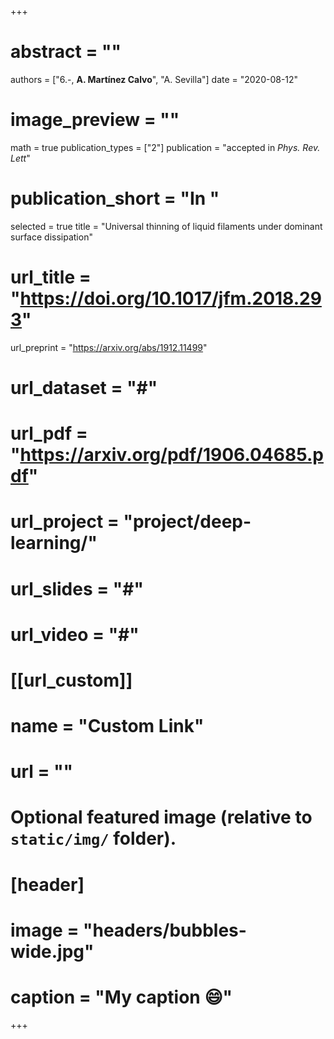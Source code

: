 +++
# abstract = ""
authors = ["6.-, **A. Martínez Calvo**", "A. Sevilla"]
date = "2020-08-12"
# image_preview = ""
math = true
publication_types = ["2"]
publication = "accepted in _Phys. Rev. Lett_"
# publication_short = "In "
selected = true
title = "Universal thinning of liquid filaments under dominant surface dissipation"
# url_title = "https://doi.org/10.1017/jfm.2018.293"
url_preprint = "https://arxiv.org/abs/1912.11499"
# url_dataset = "#"
# url_pdf = "https://arxiv.org/pdf/1906.04685.pdf"
# url_project = "project/deep-learning/"
# url_slides = "#"
# url_video = "#"

# [[url_custom]]
 # name = "Custom Link"
 # url = ""

# Optional featured image (relative to `static/img/` folder).
# [header]
# image = "headers/bubbles-wide.jpg"
# caption = "My caption :smile:"

+++

